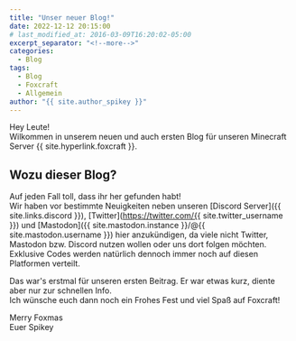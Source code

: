 ```yaml
---
title: "Unser neuer Blog!"
date: 2022-12-12 20:15:00
# last_modified_at: 2016-03-09T16:20:02-05:00
excerpt_separator: "<!--more-->"
categories:
  - Blog
tags:
  - Blog
  - Foxcraft
  - Allgemein
author: "{{ site.author_spikey }}"
---
```


Hey Leute!  
Wilkommen in unserem neuen und auch ersten Blog für unseren Minecraft Server {{ site.hyperlink.foxcraft }}.

<h2>Wozu dieser Blog?</h2>

Auf jeden Fall toll, dass ihr her gefunden habt!\
Wir haben vor bestimmte Neuigkeiten neben unseren [Discord Server]({{ site.links.discord }}), [Twitter](https://twitter.com/{{ site.twitter_username }}) und [Mastodon]({{ site.mastodon.instance }}/@{{ site.mastodon.username }}) hier anzukündigen, da viele nicht Twitter, Mastodon bzw. Discord nutzen wollen oder uns dort folgen möchten. Exklusive Codes werden natürlich dennoch immer noch auf diesen Platformen verteilt.

<!--more-->

Das war's erstmal für unseren ersten Beitrag. Er war etwas kurz, diente aber nur zur schnellen Info.\
Ich wünsche euch dann noch ein Frohes Fest und viel Spaß auf Foxcraft!

Merry Foxmas\
Euer Spikey